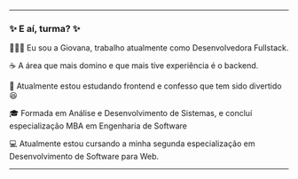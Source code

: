 -----

### ✨ E aí, turma? ✨


👩🏻‍💻 Eu sou a Giovana, trabalho atualmente como Desenvolvedora Fullstack.

☕ A área que mais domino e que mais tive experiência é o backend.

🎨 Atualmente estou estudando frontend e confesso que tem sido divertido 😆

🎓 Formada em Análise e Desenvolvimento de Sistemas, e concluí especialização MBA em Engenharia de Software 

💻 Atualmente estou cursando a minha segunda especialização em Desenvolvimento de Software para Web.

-----

